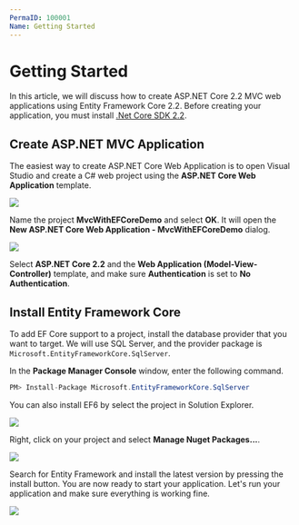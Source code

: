 ```yaml
---
PermaID: 100001
Name: Getting Started
---
```


# Getting Started

In this article, we will discuss how to create ASP.NET Core 2.2 MVC web applications using Entity Framework Core 2.2. Before creating your application, you must install [.Net Core SDK 2.2](https://dotnet.microsoft.com/download).

## Create ASP.NET MVC Application

The easiest way to create ASP.NET Core Web Application is to open Visual Studio and create a C# web project using the **ASP.NET Core Web Application** template. 

<img src="https://raw.githubusercontent.com/zzzprojects/learn-orm/master/mvc-with-entity-framework-core/images/getting-started-1.png">

Name the project **MvcWithEFCoreDemo** and select **OK**. It will open the **New ASP.NET Core Web Application - MvcWithEFCoreDemo** dialog.

<img src="https://raw.githubusercontent.com/zzzprojects/learn-orm/master/mvc-with-entity-framework-core/images/getting-started-2.png">

Select **ASP.NET Core 2.2** and the **Web Application (Model-View-Controller)** template, and make sure **Authentication** is set to **No Authentication**.

## Install Entity Framework Core

To add EF Core support to a project, install the database provider that you want to target. We will use SQL Server, and the provider package is `Microsoft.EntityFrameworkCore.SqlServer`.

In the **Package Manager Console** window, enter the following command.

```csharp
PM> Install-Package Microsoft.EntityFrameworkCore.SqlServer
```

You can also install EF6 by select the project in Solution Explorer. 

<img src="https://raw.githubusercontent.com/zzzprojects/learn-orm/master/mvc-with-entity-framework-core/images/getting-started-3.png">

Right, click on your project and select **Manage Nuget Packages...**.

<img src="https://raw.githubusercontent.com/zzzprojects/learn-orm/master/mvc-with-entity-framework-core/images/getting-started-4.png">

Search for Entity Framework and install the latest version by pressing the install button. You are now ready to start your application. Let's run your application and make sure everything is working fine.

<img src="https://raw.githubusercontent.com/zzzprojects/learn-orm/master/mvc-with-entity-framework-core/images/getting-started-5.png">
